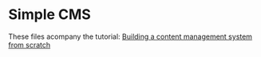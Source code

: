 Simple CMS
=============

These files acompany the tutorial: [Building a content management system from scratch](http://daveismyname.com/building-a-content-management-system-from-scratch-bp)